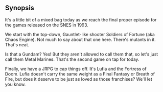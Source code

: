 ## Synopsis

It's a little bit of a mixed bag today as we reach the final proper episode for the games released on the SNES in 1993.

We start with the top-down, Gauntlet-like shooter Soldiers of Fortune (aka Chaos Engine). Not much to say about that one here. There's mutants in it. That's neat.

Is that a Gundam? Yes! But they aren't allowed to call them that, so let's just call them Metal Marines. That's the second game on tap for today.

Finally, we have a JRPG to cap things off. It's Lufia and the Fortress of Doom. Lufia doesn't carry the same weight as a Final Fantasy or Breath of Fire, but does it deserve to be just as loved as those franchises? We'll let you know.
